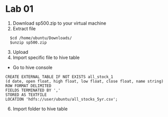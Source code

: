 # Lab 01

1. Download sp500.zip to your virtual machine
2. Extract file 
```
  $cd /home/ubuntu/Downloads/
  $unzip sp500.zip
```
3. Upload 
4. Import specific file to hive table
- Go to hive console

```
CREATE EXTERNAL TABLE IF NOT EXISTS all_stock_1
(d date, open float, high float, low float, close float, name string)
ROW FORMAT DELIMITED
FIELDS TERMINATED BY ','
STORED AS TEXTFILE
LOCATION 'hdfs://user/ubuntu/all_stocks_5yr.csv';
```

6. Import folder to hive table
